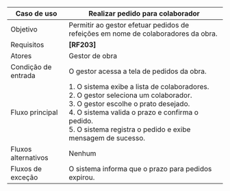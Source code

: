 | Caso de uso       | Realizar pedido para colaborador                   |
|-------------------|----------------------------------------------------|
| Objetivo          | Permitir ao gestor efetuar pedidos de refeições em nome de colaboradores da obra. |
| Requisitos        | **[RF203]**                                        |
| Atores            | Gestor de obra                                     |
| Condição de entrada | O gestor acessa a tela de pedidos da obra.       |
| Fluxo principal   | 1. O sistema exibe a lista de colaboradores.<br>2. O gestor seleciona um colaborador.<br>3. O gestor escolhe o prato desejado.<br>4. O sistema valida o prazo e confirma o pedido.<br>5. O sistema registra o pedido e exibe mensagem de sucesso. |
| Fluxos alternativos | Nenhum                                           |
| Fluxos de exceção | O sistema informa que o prazo para pedidos expirou. |
